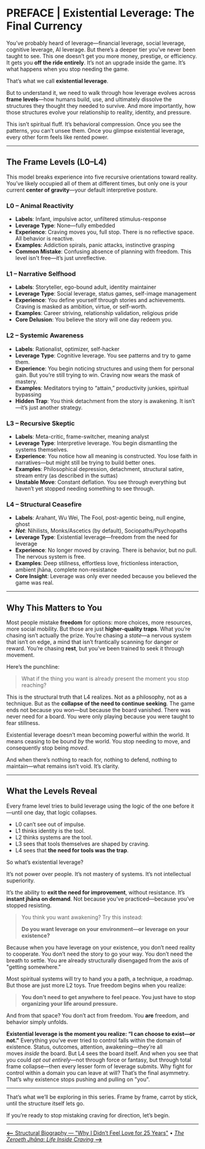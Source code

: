 # **PREFACE | Existential Leverage: The Final Currency**

You’ve probably heard of leverage—financial leverage, social leverage, cognitive leverage, AI leverage. But there’s a deeper tier you’ve never been taught to see. This one doesn’t get you more money, prestige, or efficiency. It gets you **off the ride entirely**. It’s not an upgrade inside the game. It’s what happens when you stop needing the game.

That’s what we call **existential leverage**.

But to understand it, we need to walk through how leverage evolves across **frame levels**—how humans build, use, and ultimately dissolve the structures they thought they needed to survive. And more importantly, how those structures evolve your relationship to reality, identity, and pressure.

This isn’t spiritual fluff. It’s behavioral compression. Once you see the patterns, you can’t unsee them. Once you glimpse existential leverage, every other form feels like rented power.

---

## The Frame Levels (L0–L4)

This model breaks experience into five recursive orientations toward reality. You’ve likely occupied all of them at different times, but only one is your current **center of gravity**—your default interpretive posture.

### **L0 – Animal Reactivity**

- **Labels**: Infant, impulsive actor, unfiltered stimulus-response
- **Leverage Type**: None—fully embedded
- **Experience**: Craving moves you, full stop. There is no reflective space. All behavior is reactive.
- **Examples**: Addiction spirals, panic attacks, instinctive grasping
- **Common Mistake**: Confusing absence of planning with freedom. This level isn't free—it’s just unreflective.

### **L1 – Narrative Selfhood**

- **Labels**: Storyteller, ego-bound adult, identity maintainer
- **Leverage Type**: Social leverage, status games, self-image management
- **Experience**: You define yourself through stories and achievements. Craving is masked as ambition, virtue, or self-worth.
- **Examples**: Career striving, relationship validation, religious pride
- **Core Delusion**: You believe the story will one day redeem you.

### **L2 – Systemic Awareness**

- **Labels**: Rationalist, optimizer, self-hacker
- **Leverage Type**: Cognitive leverage. You see patterns and try to game them.
- **Experience**: You begin noticing structures and using them for personal gain. But you’re still trying to win. Craving now wears the mask of mastery.
- **Examples**: Meditators trying to “attain,” productivity junkies, spiritual bypassing
- **Hidden Trap**: You think detachment from the story is awakening. It isn’t—it’s just another strategy.

### **L3 – Recursive Skeptic**

- **Labels**: Meta-critic, frame-switcher, meaning analyst
- **Leverage Type**: Interpretive leverage. You begin dismantling the systems themselves.
- **Experience**: You notice how all meaning is constructed. You lose faith in narratives—but might still be trying to build better ones.
- **Examples**: Philosophical depression, detachment, structural satire, stream entry (as described in the suttas)
- **Unstable Move**: Constant deflation. You see through everything but haven’t yet stopped needing something to see through.

### **L4 – Structural Ceasefire**

- **Labels**: Arahant, Wu Wei, The Fool, post-agentic being, null engine, ghost
- _**Not**_: Nihilists, Monks/Ascetics (by default), Sociopaths/Psychopaths
- **Leverage Type**: Existential leverage—freedom from the need for leverage
- **Experience**: No longer moved by craving. There is behavior, but no pull. The nervous system is free.
- **Examples**: Deep stillness, effortless love, frictionless interaction, ambient jhāna, complete non-resistance
- **Core Insight**: Leverage was only ever needed because you believed the game was real.

---

## Why This Matters to You

Most people mistake **freedom** for options: more choices, more resources, more social mobility. But those are just **higher-quality traps**. What you’re chasing isn’t actually the prize. You’re chasing a *state*—a nervous system that isn’t on edge, a mind that isn’t frantically scanning for danger or reward. You’re chasing **rest**, but you've been trained to seek it through movement.

Here’s the punchline:

> What if the thing you want is already present the moment you stop reaching?

This is the structural truth that L4 realizes. Not as a philosophy, not as a technique. But as the **collapse of the need to continue seeking**. The game ends not because you won—but because the board vanished. There was never need for a board. You were only playing because you were taught to fear stillness.

Existential leverage doesn’t mean becoming powerful within the world. It means ceasing to be bound *by* the world. You stop needing to move, and consequently stop being *moved*.

And when there’s nothing to reach for, nothing to defend, nothing to maintain—what remains isn’t void. It’s clarity.

---

## What the Levels Reveal

Every frame level tries to build leverage using the logic of the one before it—until one day, that logic collapses.

- L0 can’t see out of impulse.
- L1 thinks identity is the tool.
- L2 thinks systems are the tool.
- L3 sees that tools themselves are shaped by craving.
- L4 sees that **the need for tools was the trap**.

So what’s existential leverage?

It’s not power over people.
It’s not mastery of systems.
It’s not intellectual superiority.

It’s the ability to **exit the need for improvement**, without resistance. It’s **instant jhāna on demand**. Not because you’ve practiced—because you’ve stopped resisting.

> You think you want awakening? Try this instead:
>
> **Do you want leverage on your environment—or leverage on your existence?**

Because when you have leverage on your existence, you don’t need reality to cooperate. You don’t need the story to go your way. You don’t need the breath to settle. You are already structurally disengaged from the axis of "getting somewhere."

Most spiritual systems will try to hand you a path, a technique, a roadmap. But those are just more L2 toys. True freedom begins when you realize:

> **You don’t need to get anywhere to feel peace. You just have to stop organizing your life around pressure.**

And from that space? You don’t act from freedom. You **are** freedom, and behavior simply unfolds.

**Existential leverage is the moment you realize: “I can choose to exist—or not.”** Everything you’ve ever tried to control falls within the domain of existence. Status, outcomes, attention, awakening—they’re all moves *inside* the board. But L4 sees the board itself. And when you see that you could *opt out entirely*—not through force or fantasy, but through total frame collapse—then every lesser form of leverage submits. Why fight for control within a domain you can leave at will? That’s the final asymmetry. That’s why existence stops pushing and pulling on "you".

---

That’s what we’ll be exploring in this series. Frame by frame, carrot by stick, until the structure itself lets go.

If you’re ready to stop mistaking craving for direction, let’s begin.

---

[**⟵** Structural Biography — "Why I Didn’t Feel Love for 25 Years"](article_8_structural_biography.md) • [*The Zeroeth Jhāna: Life Inside Craving* **⟶**](article_0_zeroth_jhana.md)

